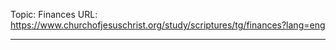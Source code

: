 Topic: Finances
URL: https://www.churchofjesuschrist.org/study/scriptures/tg/finances?lang=eng

---

